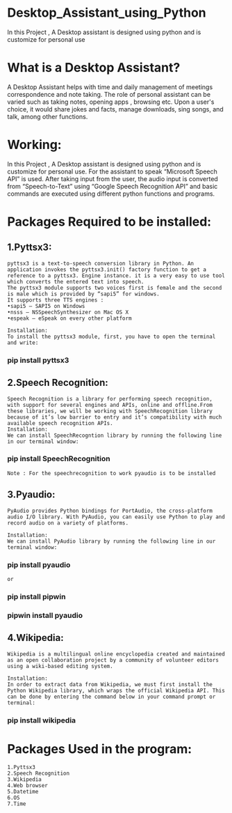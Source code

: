 # Desktop_Assistant_using_Python
In this Project , A Desktop assistant is designed using python and is customize for personal use 
#	What is a Desktop Assistant?
A Desktop Assistant helps with time and daily management of meetings correspondence and note taking. The role of personal assistant can be varied such as taking notes, opening apps , browsing etc. Upon a user's choice, it would share jokes and facts, manage downloads, sing songs, and talk, among other functions.

#	Working:
In this Project , A Desktop assistant is designed using python and is customize for personal use. For the assistant to speak “Microsoft Speech API”  is used. After taking input from the user, the audio input is converted from “Speech-to-Text” using “Google Speech Recognition API” and basic commands are executed using different python functions and programs.

#	Packages Required to be installed:
## 1.Pyttsx3: 
    pyttsx3 is a text-to-speech conversion library in Python. An application invokes the pyttsx3.init() factory function to get a reference to a pyttsx3. Engine instance. it is a very easy to use tool which converts the entered text into speech.
    The pyttsx3 module supports two voices first is female and the second is male which is provided by “sapi5” for windows.
    It supports three TTS engines :
    •sapi5 – SAPI5 on Windows
    •nsss – NSSpeechSynthesizer on Mac OS X
    •espeak – eSpeak on every other platform

    Installation:
    To install the pyttsx3 module, first, you have to open the terminal and write:
### pip install pyttsx3


## 2.Speech Recognition:
    Speech Recognition is a library for performing speech recognition, with support for several engines and APIs, online and offline.From these libraries, we will be working with SpeechRecognition library because of it’s low barrier to entry and it’s compatibility with much available speech recognition APIs. 
    Installation:
    We can install SpeechRecogntion library by running the following line in our terminal window:

### pip install SpeechRecognition

    Note : For the speechrecognition to work pyaudio is to be installed


## 3.Pyaudio:
    PyAudio provides Python bindings for PortAudio, the cross-platform audio I/O library. With PyAudio, you can easily use Python to play and record audio on a variety of platforms.
    
    Installation:
    We can install PyAudio library by running the following line in our terminal window:
### pip  install pyaudio 
    or 
### pip install pipwin
### pipwin install pyaudio


## 4.Wikipedia:
    Wikipedia is a multilingual online encyclopedia created and maintained as an open collaboration project by a community of volunteer editors using a wiki-based editing system.

    Installation:
    In order to extract data from Wikipedia, we must first install the Python Wikipedia library, which wraps the official Wikipedia API. This can be done by entering the command below in your command prompt or terminal:
    
### pip install wikipedia


#   Packages Used in the program:
    1.Pyttsx3
    2.Speech Recognition
    3.Wikipedia
    4.Web browser
    5.Datetime
    6.OS
    7.Time